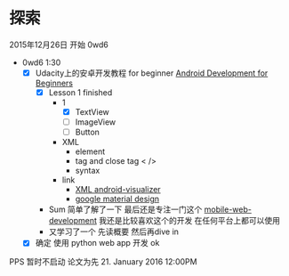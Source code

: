 # 探索

2015年12月26日 开始 0wd6

- 0wd6 1:30
	- [x] Udacity上的安卓开发教程 for beginner [Android Development for Beginners ](https://www.udacity.com/wiki/ud837)  
		- [x] Lesson 1 finished
			- 1
				- [x] TextView
				- [ ] ImageView
				- [ ] Button
			- XML
				- element
				- tag and close tag  < />
				- syntax
			- link
				- [XML android-visualizer](http://labs.udacity.com/android-visualizer/#/android/text-color) 
				- [google material design](http://www.google.com/design/spec/material-design/introduction.html) 
		- Sum 简单了解了一下 最后还是专注一门这个 [mobile-web-development](https://www.udacity.com/course/mobile-web-development--cs256) 我还是比较喜欢这个的开发 在任何平台上都可以使用
		- 又学习了一个 先读概要 然后再dive in 
	- [x] 确定 使用 python web app 开发 ok

PPS 暂时不启动 论文为先 21. January 2016 12:00PM 


